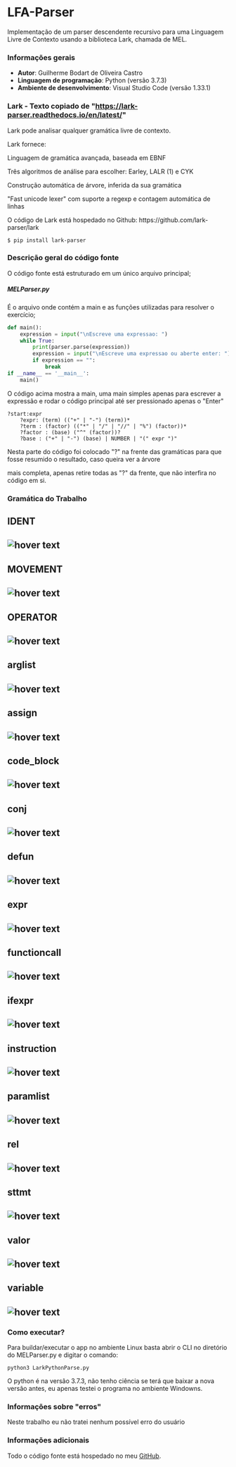 # LFA-Parser
Implementação de um parser descendente recursivo para uma Linguagem Livre de Contexto usando a biblioteca Lark, chamada de MEL.

### Informações gerais
- **Autor**: Guilherme Bodart de Oliveira Castro
- **Linguagem de programação**: Python (versão 3.7.3)
- **Ambiente de desenvolvimento**: Visual Studio Code (versão 1.33.1)


### Lark - Texto copiado de "https://lark-parser.readthedocs.io/en/latest/"

<p>Lark pode analisar qualquer gramática livre de contexto.</p>

<p>Lark fornece:</p>

<p>Linguagem de gramática avançada, baseada em EBNF</p>
<p>Três algoritmos de análise para escolher: Earley, LALR (1) e CYK</p>
<p>Construção automática de árvore, inferida da sua gramática</p>
<p>"Fast unicode lexer" com suporte a regexp e contagem automática de linhas</p>
<p>O código de Lark está hospedado no Github: https://github.com/lark-parser/lark</p>

<pre><code class="bash">$ pip install lark-parser</code></pre>

### Descrição geral do código fonte
O código fonte está estruturado em um único arquivo principal;

##### MELParser.py
É o arquivo onde contém a main e as funções utilizadas para resolver o exercício;

```python
def main():    
    expression = input("\nEscreve uma expressao: ")
    while True:
        print(parser.parse(expression))    
        expression = input("\nEscreve uma expressao ou aberte enter: ")
        if expression == "":
            break 
if __name__ == '__main__':
    main()
```

<p> O código acima mostra a main, uma main simples apenas para escrever a expressão e rodar o código principal até ser pressionado apenas o "Enter"</p>

<pre><code class="bash">?start:expr 
    ?expr: (term) (("+" | "-") (term))*
    ?term : (factor) (("*" | "/" | "//" | "%") (factor))*
    ?factor : (base) ("^" (factor))?
    ?base : ("+" | "-") (base) | NUMBER | "(" expr ")"</code></pre>

<p>     Nesta parte do código foi colocado "?" na frente das gramáticas para que fosse resumido o resultado, caso queira ver a árvore </p>
<p>mais completa, apenas retire todas as "?" da frente, que não interfira no código em si.

<h3>Gramática do Trabalho</h3>
  <h2>IDENT<h2>
  <img src="https://github.com/Guilherme-Bodart/LFA-FinalParse/blob/master/imagens/IDENT.png" title="hover text">
  <h2>MOVEMENT<h2>
  <img src="https://github.com/Guilherme-Bodart/LFA-FinalParse/blob/master/imagens/MOVEMENT.png" title="hover text">
  <h2>OPERATOR<h2>
  <img src="https://github.com/Guilherme-Bodart/LFA-FinalParse/blob/master/imagens/OPERATOR.png" title="hover text">
  <h2>arglist<h2>
  <img src="https://github.com/Guilherme-Bodart/LFA-FinalParse/blob/master/imagens/arglist.png" title="hover text">
  <h2>assign<h2>
  <img src="https://github.com/Guilherme-Bodart/LFA-FinalParse/blob/master/imagens/assign.png" title="hover text">
  <h2>code_block<h2>
  <img src="https://github.com/Guilherme-Bodart/LFA-FinalParse/blob/master/imagens/code_block.png" title="hover text">
  <h2>conj<h2>
  <img src="https://github.com/Guilherme-Bodart/LFA-FinalParse/blob/master/imagens/conj.png" title="hover text">
  <h2>defun<h2>
  <img src="https://github.com/Guilherme-Bodart/LFA-FinalParse/blob/master/imagens/defun.png" title="hover text">
  <h2>expr<h2>
  <img src="https://github.com/Guilherme-Bodart/LFA-FinalParse/blob/master/imagens/expr.png" title="hover text">
  <h2>functioncall<h2>
  <img src="https://github.com/Guilherme-Bodart/LFA-FinalParse/blob/master/imagens/functioncall.png" title="hover text">
  <h2>ifexpr<h2>
  <img src="https://github.com/Guilherme-Bodart/LFA-FinalParse/blob/master/imagens/ifexpr.png" title="hover text">
  <h2>instruction<h2>
  <img src="https://github.com/Guilherme-Bodart/LFA-FinalParse/blob/master/imagens/instruction.png" title="hover text">
  <h2>paramlist<h2>
  <img src="https://github.com/Guilherme-Bodart/LFA-FinalParse/blob/master/imagens/paramlist.png" title="hover text">
  <h2>rel<h2>
  <img src="https://github.com/Guilherme-Bodart/LFA-FinalParse/blob/master/imagens/rel.png" title="hover text">
  <h2>sttmt<h2>
  <img src="https://github.com/Guilherme-Bodart/LFA-FinalParse/blob/master/imagens/sttmt.png" title="hover text">
  <h2>valor<h2>
  <img src="https://github.com/Guilherme-Bodart/LFA-FinalParse/blob/master/imagens/valor.png" title="hover text">
  <h2>variable<h2>
  <img src="https://github.com/Guilherme-Bodart/LFA-FinalParse/blob/master/imagens/variable.png" title="hover text">

</p>


### Como executar?
Para buildar/executar o app no ambiente Linux basta abrir o CLI no diretório do MELParser.py e digitar o comando:
    
    python3 LarkPythonParse.py 
    
O python é na versão 3.7.3, não tenho ciência se terá que baixar a nova versão antes, eu apenas testei o programa no ambiente Windowns.

### Informações sobre "erros"
Neste trabalho eu não tratei nenhum possível erro do usuário
    
### Informações adicionais
Todo o código fonte está hospedado no meu [GitHub](https://github.com/Guilherme-Bodart/LFA-Parser).
